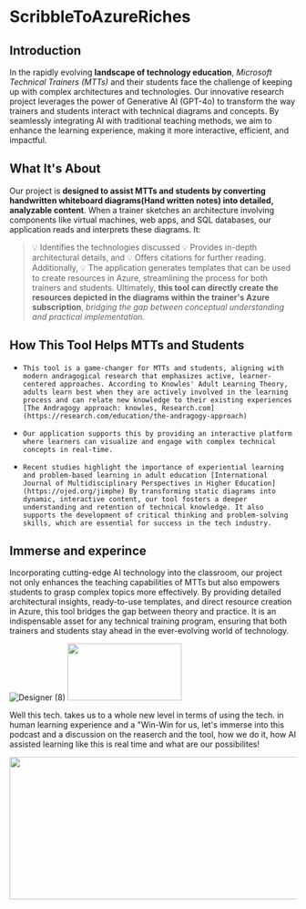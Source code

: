 # ScribbleToAzureRiches
## Introduction
In the rapidly evolving **landscape of technology education**, _Microsoft Technical Trainers (MTTs)_ and their students face the challenge of keeping up with complex architectures and technologies. Our innovative research project leverages the power of Generative AI (GPT-4o) to transform the way trainers and students interact with technical diagrams and concepts. By seamlessly integrating AI with traditional teaching methods, we aim to enhance the learning experience, making it more interactive, efficient, and impactful.

## What It's About
Our project is **designed to assist MTTs and students by converting handwritten whiteboard diagrams(Hand written notes) into detailed, analyzable content**. When a trainer sketches an architecture involving components like virtual machines, web apps, and SQL databases, our application reads and interprets these diagrams. It:
> :bulb: Identifies the technologies discussed
> :bulb: Provides in-depth architectural details, and 
> :bulb: Offers citations for further reading. 
Additionally, 
> :bulb: The application generates templates that can be used to create resources in Azure, streamlining the process for both trainers and students. Ultimately, 
**this tool can directly create the resources depicted in the diagrams within the trainer's Azure subscription**, _bridging the gap between conceptual understanding and practical implementation._

## How This Tool Helps MTTs and Students
* `This tool is a game-changer for MTTs and students, aligning with modern andragogical research that emphasizes active, learner-centered approaches. According to Knowles' Adult Learning Theory, adults learn best when they are actively involved in the learning process and can relate new knowledge to their existing experiences [The Andragogy approach: knowles, Research.com](https://research.com/education/the-andragogy-approach) `
* `Our application supports this by providing an interactive platform where learners can visualize and engage with complex technical concepts in real-time.`

* `Recent studies highlight the importance of experiential learning and problem-based learning in adult education [International Journal of Multidisciplinary Perspectives in Higher Education](https://ojed.org/jimphe) By transforming static diagrams into dynamic, interactive content, our tool fosters a deeper understanding and retention of technical knowledge. It also supports the development of critical thinking and problem-solving skills, which are essential for success in the tech industry.`

## Immerse and experince
Incorporating cutting-edge AI technology into the classroom, our project not only enhances the teaching capabilities of MTTs but also empowers students to grasp complex topics more effectively. By providing detailed architectural insights, ready-to-use templates, and direct resource creation in Azure, this tool bridges the gap between theory and practice. It is an indispensable asset for any technical training program, ensuring that both trainers and students stay ahead in the ever-evolving world of technology.

![Designer (8)](https://github.com/user-attachments/assets/a9ab862b-914e-498a-941e-5138a23b9b25)
<img src="https://github.com/user-attachments/assets/a9ab862b-914e-498a-941e-5138a23b9b25" width="200" height="100">

Well this tech. takes us to a whole new level in terms of using the tech. in human learning experience and a "Win-Win for us, let's immerse into this podcast and a discussion on the reaserch and the tool, how we do it, how AI assisted learning like this is real time and what are our possibilites!

<a href="https://1drv.ms/u/c/aacff2f4112fb7bf/IQTCkyLjC5feQ57Vm80rbOGFARC_gVWbMnNkmfUYB2YkVpk" target="_blank"><img src="https://github.com/user-attachments/assets/5ccc90cc-17a9-4bcf-94a2-3cd19844efc5" width="800" height="250"></a>
